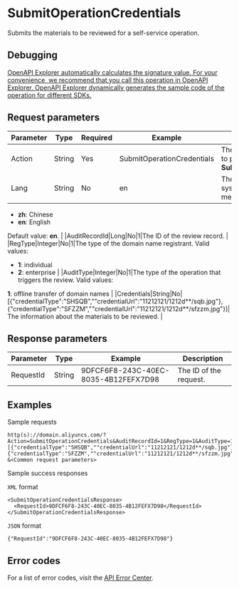 # SubmitOperationCredentials

Submits the materials to be reviewed for a self-service operation.

## Debugging

[OpenAPI Explorer automatically calculates the signature value. For your convenience, we recommend that you call this operation in OpenAPI Explorer. OpenAPI Explorer dynamically generates the sample code of the operation for different SDKs.](https://api.aliyun.com/#product=Domain&api=SubmitOperationCredentials&type=RPC&version=2018-01-29)

## Request parameters

|Parameter|Type|Required|Example|Description|
|---------|----|--------|-------|-----------|
|Action|String|Yes|SubmitOperationCredentials|The operation that you want to perform. Set the value to **SubmitOperationCredentials**. |
|Lang|String|No|en|The language in which the system returns the error message. Valid values:

 -   **zh**: Chinese
-   **en**: English

 Default value: **en**. |
|AuditRecordId|Long|No|1|The ID of the review record. |
|RegType|Integer|No|1|The type of the domain name registrant. Valid values:

 -   **1**: individual
-   **2**: enterprise |
|AuditType|Integer|No|1|The type of the operation that triggers the review. Valid values:

 **1**: offline transfer of domain names |
|Credentials|String|No|\[\{"credentialType":"SHSQB",""credentialUrl":"11212121/1212d\*\*/sqb.jpg"\},\{"credentialType":"SFZZM",""credentialUrl":"11212121/1212d\*\*/sfzzm.jpg"\}\]|The information about the materials to be reviewed. |

## Response parameters

|Parameter|Type|Example|Description|
|---------|----|-------|-----------|
|RequestId|String|9DFCF6F8-243C-40EC-8035-4B12FEFX7D98|The ID of the request. |

## Examples

Sample requests

```
http(s)://domain.aliyuncs.com/?Action=SubmitOperationCredentials&AuditRecordId=1&RegType=1&AuditType=1&Credentials=[{"credentialType":"SHSQB",""credentialUrl":"11212121/1212d**/sqb.jpg"},{"credentialType":"SFZZM",""credentialUrl":"11212121/1212d**/sfzzm.jpg"}]
&<Common request parameters>
```

Sample success responses

`XML` format

```
<SubmitOperationCredentialsResponse>
  <RequestId>9DFCF6F8-243C-40EC-8035-4B12FEFX7D98</RequestId>
</SubmitOperationCredentialsResponse>
```

`JSON` format

```
{"RequestId":"9DFCF6F8-243C-40EC-8035-4B12FEFX7D98"}
```

## Error codes

For a list of error codes, visit the [API Error Center](https://error-center.alibabacloud.com/status/product/Domain).

